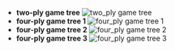 - **two-ply game tree**
![two_ply game tree](https://github.com/smh997/Intro-Artificial-Intelligence-Assignments/blob/master/Assignment4/Question1/tests/two_ply%20game%20tree.PNG?raw=true)
- **four-ply game tree 1**
![four_ply game tree 1](https://github.com/smh997/Intro-Artificial-Intelligence-Assignments/blob/master/Assignment4/Question1/tests/four_ply%20game%20tree%201.png?raw=true)
- **four-ply game tree 2**
![four_ply game tree 2](https://github.com/smh997/Intro-Artificial-Intelligence-Assignments/blob/master/Assignment4/Question1/tests/four_ply%20game%20tree%202.png?raw=true)
- **four-ply game tree 3**
![four_ply game tree 3](https://github.com/smh997/Intro-Artificial-Intelligence-Assignments/blob/master/Assignment4/Question1/tests/four_ply%20game%20tree%203.png?raw=true)
